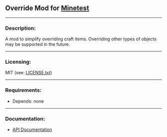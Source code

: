 ## Override Mod for [Minetest][]


---
### **Description:**

A mod to simplify overriding craft items. Overriding other types of objects may be supported in the future.


---
### **Licensing:**
MIT (see: [LICENSE.txt](LICENSE.txt))


---
### **Requirements:**

- Depends: none


---
### **Documentation:**

- [API Documentation](https://antummt.github.io/mod-override/)


[Minetest]: http://www.minetest.net/
